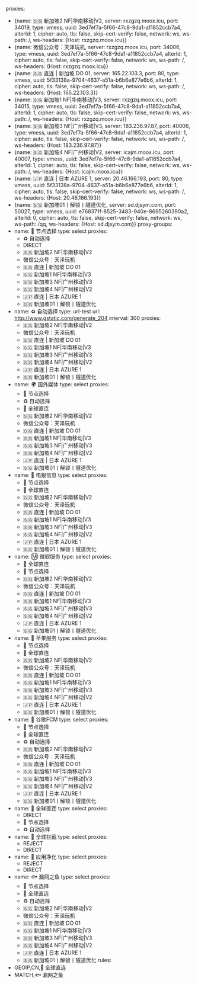 proxies:
  - {name: 🇸🇬 新加坡2 NF|华南移动|V2, server: rxzgzq.moox.icu, port: 34019, type: vmess, uuid: 3ed7ef7a-5f66-47c8-9da1-a11852ccb7a4, alterId: 1, cipher: auto, tls: false, skip-cert-verify: false, network: ws, ws-path: /, ws-headers: {Host: rxzgzq.moox.icu}}
  - {name: 微信公众号：天泽玩机, server: rxzgzq.moox.icu, port: 34006, type: vmess, uuid: 3ed7ef7a-5f66-47c8-9da1-a11852ccb7a4, alterId: 1, cipher: auto, tls: false, skip-cert-verify: false, network: ws, ws-path: /, ws-headers: {Host: rxzgzq.moox.icu}}
  - {name: 🇸🇬 直连 | 新加坡 DO 01, server: 165.22.103.3, port: 80, type: vmess, uuid: 5f33138a-9704-4637-a51a-b6b6e877e6b6, alterId: 1, cipher: auto, tls: false, skip-cert-verify: false, network: ws, ws-path: /, ws-headers: {Host: 165.22.103.3}}
  - {name: 🇸🇬 新加坡1 NF|华南移动|V3, server: rxzgzq.moox.icu, port: 34015, type: vmess, uuid: 3ed7ef7a-5f66-47c8-9da1-a11852ccb7a4, alterId: 1, cipher: auto, tls: false, skip-cert-verify: false, network: ws, ws-path: /, ws-headers: {Host: rxzgzq.moox.icu}}
  - {name: 🇸🇬 新加坡3 NF|广州移动|V3, server: 183.236.97.87, port: 40006, type: vmess, uuid: 3ed7ef7a-5f66-47c8-9da1-a11852ccb7a4, alterId: 1, cipher: auto, tls: false, skip-cert-verify: false, network: ws, ws-path: /, ws-headers: {Host: 183.236.97.87}}
  - {name: 🇸🇬 新加坡4 NF|广州移动|V2, server: icajm.moox.icu, port: 40007, type: vmess, uuid: 3ed7ef7a-5f66-47c8-9da1-a11852ccb7a4, alterId: 1, cipher: auto, tls: false, skip-cert-verify: false, network: ws, ws-path: /, ws-headers: {Host: icajm.moox.icu}}
  - {name: 🇯🇵 直连 | 日本 AZURE 1, server: 20.46.166.193, port: 80, type: vmess, uuid: 5f33138a-9704-4637-a51a-b6b6e877e6b6, alterId: 1, cipher: auto, tls: false, skip-cert-verify: false, network: ws, ws-path: /, ws-headers: {Host: 20.46.166.193}}
  - {name: 🇸🇬 新加坡01丨解锁丨隧道优化, server: sd.djsym.com, port: 50027, type: vmess, uuid: e768371f-8525-3483-940e-8695260390a2, alterId: 0, cipher: auto, tls: false, skip-cert-verify: false, network: ws, ws-path: /qq, ws-headers: {Host: sd.djsym.com}}
proxy-groups:
  - name: 🚀 节点选择
    type: select
    proxies:
      - ♻️ 自动选择
      - DIRECT
      - 🇸🇬 新加坡2 NF|华南移动|V2
      - 微信公众号：天泽玩机
      - 🇸🇬 直连 | 新加坡 DO 01
      - 🇸🇬 新加坡1 NF|华南移动|V3
      - 🇸🇬 新加坡3 NF|广州移动|V3
      - 🇸🇬 新加坡4 NF|广州移动|V2
      - 🇯🇵 直连 | 日本 AZURE 1
      - 🇸🇬 新加坡01丨解锁丨隧道优化
  - name: ♻️ 自动选择
    type: url-test
    url: http://www.gstatic.com/generate_204
    interval: 300
    proxies:
      - 🇸🇬 新加坡2 NF|华南移动|V2
      - 微信公众号：天泽玩机
      - 🇸🇬 直连 | 新加坡 DO 01
      - 🇸🇬 新加坡1 NF|华南移动|V3
      - 🇸🇬 新加坡3 NF|广州移动|V3
      - 🇸🇬 新加坡4 NF|广州移动|V2
      - 🇯🇵 直连 | 日本 AZURE 1
      - 🇸🇬 新加坡01丨解锁丨隧道优化
  - name: 🌍 国外媒体
    type: select
    proxies:
      - 🚀 节点选择
      - ♻️ 自动选择
      - 🎯 全球直连
      - 🇸🇬 新加坡2 NF|华南移动|V2
      - 微信公众号：天泽玩机
      - 🇸🇬 直连 | 新加坡 DO 01
      - 🇸🇬 新加坡1 NF|华南移动|V3
      - 🇸🇬 新加坡3 NF|广州移动|V3
      - 🇸🇬 新加坡4 NF|广州移动|V2
      - 🇯🇵 直连 | 日本 AZURE 1
      - 🇸🇬 新加坡01丨解锁丨隧道优化
  - name: 📲 电报信息
    type: select
    proxies:
      - 🚀 节点选择
      - 🎯 全球直连
      - 🇸🇬 新加坡2 NF|华南移动|V2
      - 微信公众号：天泽玩机
      - 🇸🇬 直连 | 新加坡 DO 01
      - 🇸🇬 新加坡1 NF|华南移动|V3
      - 🇸🇬 新加坡3 NF|广州移动|V3
      - 🇸🇬 新加坡4 NF|广州移动|V2
      - 🇯🇵 直连 | 日本 AZURE 1
      - 🇸🇬 新加坡01丨解锁丨隧道优化
  - name: Ⓜ️ 微软服务
    type: select
    proxies:
      - 🎯 全球直连
      - 🚀 节点选择
      - 🇸🇬 新加坡2 NF|华南移动|V2
      - 微信公众号：天泽玩机
      - 🇸🇬 直连 | 新加坡 DO 01
      - 🇸🇬 新加坡1 NF|华南移动|V3
      - 🇸🇬 新加坡3 NF|广州移动|V3
      - 🇸🇬 新加坡4 NF|广州移动|V2
      - 🇯🇵 直连 | 日本 AZURE 1
      - 🇸🇬 新加坡01丨解锁丨隧道优化
  - name: 🍎 苹果服务
    type: select
    proxies:
      - 🚀 节点选择
      - 🎯 全球直连
      - 🇸🇬 新加坡2 NF|华南移动|V2
      - 微信公众号：天泽玩机
      - 🇸🇬 直连 | 新加坡 DO 01
      - 🇸🇬 新加坡1 NF|华南移动|V3
      - 🇸🇬 新加坡3 NF|广州移动|V3
      - 🇸🇬 新加坡4 NF|广州移动|V2
      - 🇯🇵 直连 | 日本 AZURE 1
      - 🇸🇬 新加坡01丨解锁丨隧道优化
  - name: 📢 谷歌FCM
    type: select
    proxies:
      - 🚀 节点选择
      - 🎯 全球直连
      - ♻️ 自动选择
      - 🇸🇬 新加坡2 NF|华南移动|V2
      - 微信公众号：天泽玩机
      - 🇸🇬 直连 | 新加坡 DO 01
      - 🇸🇬 新加坡1 NF|华南移动|V3
      - 🇸🇬 新加坡3 NF|广州移动|V3
      - 🇸🇬 新加坡4 NF|广州移动|V2
      - 🇯🇵 直连 | 日本 AZURE 1
      - 🇸🇬 新加坡01丨解锁丨隧道优化
  - name: 🎯 全球直连
    type: select
    proxies:
      - DIRECT
      - 🚀 节点选择
      - ♻️ 自动选择
  - name: 🛑 全球拦截
    type: select
    proxies:
      - REJECT
      - DIRECT
  - name: 🍃 应用净化
    type: select
    proxies:
      - REJECT
      - DIRECT
  - name: 🐟 漏网之鱼
    type: select
    proxies:
      - 🚀 节点选择
      - 🎯 全球直连
      - ♻️ 自动选择
      - 🇸🇬 新加坡2 NF|华南移动|V2
      - 微信公众号：天泽玩机
      - 🇸🇬 直连 | 新加坡 DO 01
      - 🇸🇬 新加坡1 NF|华南移动|V3
      - 🇸🇬 新加坡3 NF|广州移动|V3
      - 🇸🇬 新加坡4 NF|广州移动|V2
      - 🇯🇵 直连 | 日本 AZURE 1
      - 🇸🇬 新加坡01丨解锁丨隧道优化
rules:
 - GEOIP,CN,🎯 全球直连
 - MATCH,🐟 漏网之鱼
